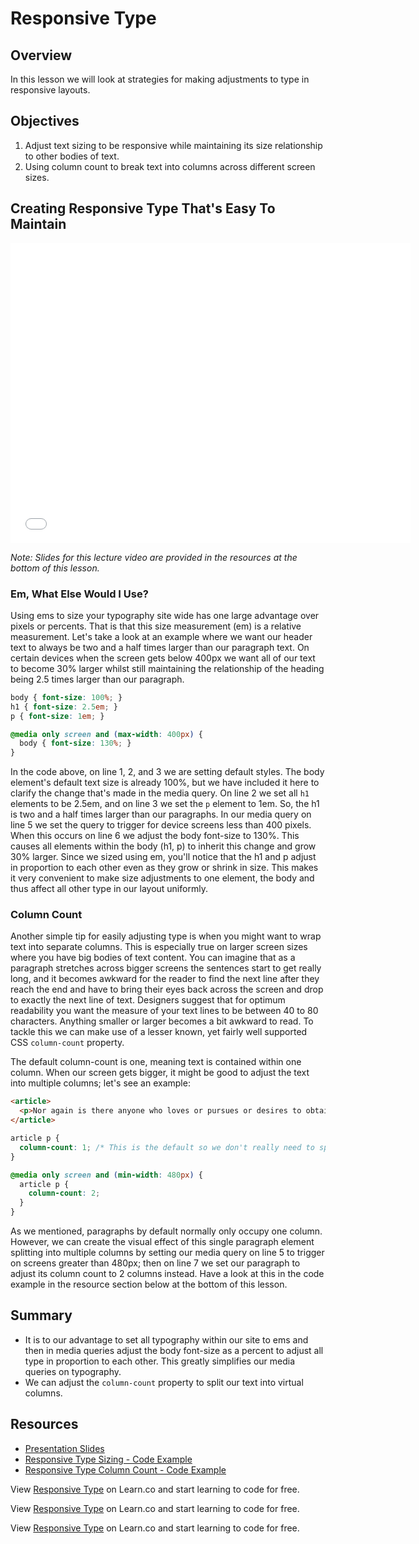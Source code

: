 # Responsive Type

## Overview

In this lesson we will look at strategies for making adjustments to type in responsive layouts.

## Objectives

1. Adjust text sizing to be responsive while maintaining its size relationship to other bodies of text.
2. Using column count to break text into columns across different screen sizes.

## Creating Responsive Type That's Easy To Maintain

<iframe width="640" height="480" src="//www.youtube.com/embed/I3SB9RNg74w?rel=0" frameborder="0" allowfullscreen></iframe>

*Note: Slides for this lecture video are provided in the resources at the bottom of this lesson.*

### Em, What Else Would I Use?

Using ems to size your typography site wide has one large advantage over pixels or percents. That is that this size measurement (em) is a relative measurement. Let's take a look at an example where we want our header text to always be two and a half times larger than our paragraph text. On certain devices when the screen gets below 400px we want all of our text to become 30% larger whilst still maintaining the relationship of the heading being 2.5 times larger than our paragraph.

```css
body { font-size: 100%; }
h1 { font-size: 2.5em; }
p { font-size: 1em; }

@media only screen and (max-width: 400px) {
  body { font-size: 130%; }  
} 
``` 

In the code above, on line 1, 2, and 3 we are setting default styles. The body element's default text size is already 100%, but we have included it here to clarify the change that's made in the media query. On line 2 we set all `h1` elements to be 2.5em, and on line 3 we set the `p` element to 1em. So, the h1 is two and a half times larger than our paragraphs. In our media query on line 5 we set the query to trigger for device screens less than 400 pixels. When this occurs on line 6 we adjust the body font-size to 130%. This causes all elements within the body (h1, p) to inherit this change and grow 30% larger. Since we sized using em, you'll notice that the h1 and p adjust in proportion to each other even as they grow or shrink in size. This makes it very convenient to make size adjustments to one element, the body and thus affect all other type in our layout uniformly.

### Column Count

Another simple tip for easily adjusting type is when you might want to wrap text into separate columns. This is especially true on larger screen sizes where you have big bodies of text content. You can imagine that as a paragraph stretches across bigger screens the sentences start to get really long, and it becomes awkward for the reader to find the next line after they reach the end and have to bring their eyes back across the screen and drop to exactly the next line of text. Designers suggest that for optimum readability you want the measure of your text lines to be between 40 to 80 characters. Anything smaller or larger becomes a bit awkward to read. To tackle this we can make use of a lesser known, yet fairly well supported CSS `column-count` property.

The default column-count is one, meaning text is contained within one column. When our screen gets bigger, it might be good to adjust the text into multiple columns; let's see an example:

```html
<article>
  <p>Nor again is there anyone who loves or pursues or desires to obtain pain of itself, because it is pain, but occasionally circumstances occur in which toil and pain can procure him some great pleasure. To take a trivial example, which of us ever undertakes laborious physical exercise, except to obtain some advantage from it? But who has any right to find fault with a man who chooses to enjoy a pleasure that has no annoying consequences, or one who avoids a pain that produces no resultant pleasure?</p>
</article>
```

```css
article p {
  column-count: 1; /* This is the default so we don't really need to specify */
}

@media only screen and (min-width: 480px) {
  article p {
    column-count: 2;  
  }
}
```

As we mentioned, paragraphs by default normally only occupy one column. However, we can create the visual effect of this single paragraph element splitting into multiple columns by setting our media query on line 5 to trigger on screens greater than 480px; then on line 7 we set our paragraph to adjust its column count to 2 columns instead. Have a look at this in the code example in the resource section below at the bottom of this lesson.

## Summary

- It is to our advantage to set all typography within our site to ems and then in media queries adjust the body font-size as a percent to adjust all type in proportion to each other. This greatly simplifies our media queries on typography.
- We can adjust the `column-count` property to split our text into virtual columns.

## Resources

- [Presentation Slides](https://docs.google.com/presentation/d/1j_i5pGPB5lHbgr4fpdUDheRBv2kAeOk_yhfd1Uc2f3s/edit?usp=sharing)
- [Responsive Type Sizing - Code Example](http://jsfiddle.net/flatiron_school/H6cN5/)
- [Responsive Type Column Count - Code Example](http://jsfiddle.net/flatiron_school/vy43K/2/)

<p data-visibility='hidden'>View <a href='https://learn.co/lessons/responsive-type' title='Responsive Type'>Responsive Type</a> on Learn.co and start learning to code for free.</p>
<p data-visibility='hidden'>View <a href='https://learn.co/lessons/responsive-type'>Responsive Type</a> on Learn.co and start learning to code for free.</p>

<p class='util--hide'>View <a href='https://learn.co/lessons/responsive-type'>Responsive Type</a> on Learn.co and start learning to code for free.</p>
